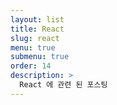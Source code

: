 ```yaml
---
layout: list
title: React 
slug: react 
menu: true
submenu: true
order: 14
description: >
  React 에 관련 된 포스팅
---
```

